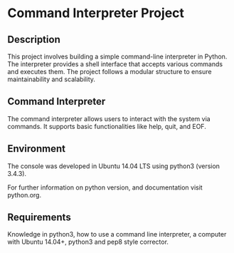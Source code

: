 # Command Interpreter Project

## Description

This project involves building a simple command-line interpreter in Python. The interpreter provides a shell interface that accepts various commands and executes them. The project follows a modular structure to ensure maintainability and scalability.

## Command Interpreter

The command interpreter allows users to interact with the system via commands. It supports basic functionalities like help, quit, and EOF.

## Environment
The console was developed in Ubuntu 14.04 LTS using python3 (version 3.4.3).

For further information on python version, and documentation visit python.org.

## Requirements
Knowledge in python3, how to use a command line interpreter, a computer with Ubuntu 14.04+, python3 and pep8 style corrector.
